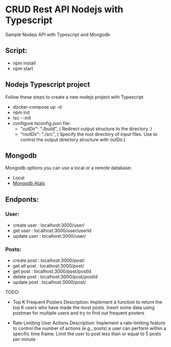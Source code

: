# CRUD Rest API Nodejs with Typescript

Sample Nodejs API with Typescript and Mongodb

## Script:

- npm install
- npm start

## Nodejs Typescript project

Follow these steps to create a new nodejs project with Typescript

- docker-compose up -d
- npm init
- tsc --init
- configure tsconfig.json file:
  - "outDir": "./build", ( Redirect output structure to the directory. )
  - "rootDir": "./src", ( Specify the root directory of input files. Use to control the output directory structure with outDir.)

## Mongodb

Mongodb options you can use a local or a remote database:

- Local
- [Mongodb Atals](https://account.mongodb.com/account/login)

## Endponts:

### User:

- create user : localhost:3000/user/
- get user : localhost:3000/user/userId
- update user : localhost:3000/user/

### Posts:

- create post : localhost:3000/post/
- get all post : localhost:3000/post/
- get post : localhost:3000/post/postId
- delete post : localhost:3000/post/postId
- update post : localhost:3000/post/

TODO:
- Top K Frequent Posters
   Description: Implement a function to return the top K users who have made the most posts.
   Insert some data using postman for multiple users and try to find out frequent posters

- Rate Limiting User Actions
  Description: Implement a rate-limiting feature to control the number of actions (e.g., posts) a user can perform within a specific time frame.
  Limit the user to post less than or equal to 5 posts per minute

